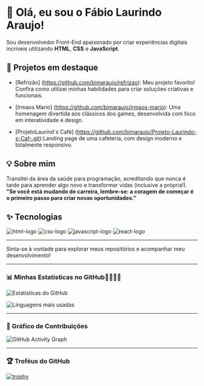 # 👋 Olá, eu sou o Fábio Laurindo Araujo!

Sou desenvolvedor Front-End apaixonado por criar experiências digitais incríveis utilizando **HTML**, **CSS** e **JavaScript**.

## 🚀 Projetos em destaque

 - [Refrizão] (https://github.com/bimaraujo/refrizao): Meu projeto favorito! Confira como utilizei minhas habilidades para criar soluções criativas e funcionais.
  
 - [Irmaos Mario] (https://github.com/bimaraujo/irmaos-mario): Uma homenagem divertida aos clássicos dos games, desenvolvida com foco em interatividade e design.
  
 - [ProjetoLaurind´s Café] (https://github.com/bimaraujo/Projeto-Laurindo-s-Caf-.git):Landing page de uma cafeteria, com design moderno e totalmente responsivo.


## 💡 Sobre mim

Transitei da área da saúde para programação, acreditando que nunca é tarde para aprender algo novo e transformar vidas (inclusive a própria!).  
**"Se você está mudando de carreira, lembre-se: a coragem de começar é o primeiro passo para criar novas oportunidades."**

## ✨ Tecnologias

<img src="https://img.shields.io/badge/HTML5-E34F26?style=for-the-badge&logo=html5&logoColor=white" alt="html-logo"/>
<img src="https://img.shields.io/badge/CSS-239120?&style=for-the-badge&logo=css3&logoColor=white" alt="css-logo"/>
<img src="https://img.shields.io/badge/JavaScript-F7DF1E?style=for-the-badge&logo=javascript&logoColor=black" alt="javascript-logo"/>
<img src="https://img.shields.io/badge/React-20232A?style=for-the-badge&logo=react&logoColor=61DAFB" alt="react-logo"/>

---
Sinta-se à vontade para explorar meus repositórios e acompanhar meu desenvolvimento!

---
### 📊 Minhas Estatísticas no GitHub🚀🚀🚀🚀
![Estatísticas do GitHub](https://github-readme-stats.vercel.app/api?username=bimaraujo&show_icons=true&theme=dracula)

![Linguagens mais usadas](https://github-readme-stats.vercel.app/api/top-langs/?username=bimaraujo&layout=compact&theme=dracula)

---
### 🚀 Gráfico de Contribuições
![GitHub Activity Graph](https://github-readme-activity-graph.vercel.app/graph?username=bimaraujo&theme=dracula)

***
### 🏆 Troféus do GitHub
[![trophy](https://github-profile-trophy.vercel.app/?username=bimaraujo&theme=dracula&row=1&column=6)](https://github.com/ryo-ma/github-profile-trophy)

